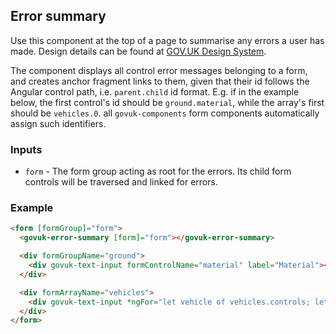 ## Error summary

Use this component at the top of a page to summarise any errors a user has made.
Design details can be found at [GOV.UK Design System](https://design-system.service.gov.uk/components/error-summary/).

The component displays all control error messages belonging to a form,
and creates anchor fragment links to them, given that their id follows the Angular control path, i.e. `parent.child` id format.
E.g. if in the example below, the first control's id should be `ground.material`, while the array's first
should be `vehicles.0`.
all `govuk-components` form components automatically assign such identifiers.

### Inputs

- `form` - The form group acting as root for the errors. Its child form controls will be traversed and linked for errors.

### Example

```html
<form [formGroup]="form">
  <govuk-error-summary [form]="form"></govuk-error-summary>

  <div formGroupName="ground">
    <div govuk-text-input formControlName="material" label="Material"></div>
  </div>

  <div formArrayName="vehicles">
    <div govuk-text-input *ngFor="let vehicle of vehicles.controls; let i = index" [formControlName]="i"></div>
  </div>
</form>
```
